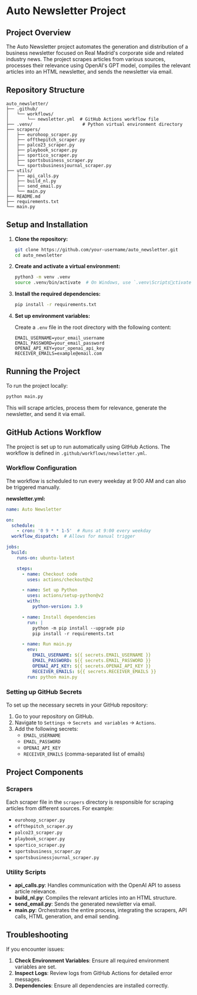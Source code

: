 
# Auto Newsletter Project

## Project Overview

The Auto Newsletter project automates the generation and distribution of a business newsletter focused on Real Madrid's corporate side and related industry news. The project scrapes articles from various sources, processes their relevance using OpenAI's GPT model, compiles the relevant articles into an HTML newsletter, and sends the newsletter via email.

## Repository Structure

```
auto_newsletter/
├── .github/
│   └── workflows/
│       └── newsletter.yml  # GitHub Actions workflow file
├── .venv/                   # Python virtual environment directory
├── scrapers/
│   ├── eurohoop_scraper.py
│   ├── offthepitch_scraper.py
│   ├── palco23_scraper.py
│   ├── playbook_scraper.py
│   ├── sportico_scraper.py
│   ├── sportsbusiness_scraper.py
│   └── sportsbusinessjournal_scraper.py
├── utils/
│   ├── api_calls.py
│   ├── build_nl.py
│   ├── send_email.py
│   └── main.py
├── README.md
├── requirements.txt
└── main.py
```

## Setup and Installation

1. **Clone the repository:**

   ```bash
   git clone https://github.com/your-username/auto_newsletter.git
   cd auto_newsletter
   ```

2. **Create and activate a virtual environment:**

   ```bash
   python3 -m venv .venv
   source .venv/bin/activate  # On Windows, use `.venv\Scriptsctivate`
   ```

3. **Install the required dependencies:**

   ```bash
   pip install -r requirements.txt
   ```

4. **Set up environment variables:**

   Create a `.env` file in the root directory with the following content:

   ```env
   EMAIL_USERNAME=your_email_username
   EMAIL_PASSWORD=your_email_password
   OPENAI_API_KEY=your_openai_api_key
   RECEIVER_EMAILS=example@email.com
   ```

## Running the Project

To run the project locally:

```bash
python main.py
```

This will scrape articles, process them for relevance, generate the newsletter, and send it via email.

## GitHub Actions Workflow

The project is set up to run automatically using GitHub Actions. The workflow is defined in `.github/workflows/newsletter.yml`.

### Workflow Configuration

The workflow is scheduled to run every weekday at 9:00 AM and can also be triggered manually.

**newsletter.yml:**

```yaml
name: Auto Newsletter

on:
  schedule:
    - cron: '0 9 * * 1-5'  # Runs at 9:00 every weekday
  workflow_dispatch:  # Allows for manual trigger

jobs:
  build:
    runs-on: ubuntu-latest

    steps:
      - name: Checkout code
        uses: actions/checkout@v2

      - name: Set up Python
        uses: actions/setup-python@v2
        with:
          python-version: 3.9

      - name: Install dependencies
        run: |
          python -m pip install --upgrade pip
          pip install -r requirements.txt

      - name: Run main.py
        env:
          EMAIL_USERNAME: ${{ secrets.EMAIL_USERNAME }}
          EMAIL_PASSWORD: ${{ secrets.EMAIL_PASSWORD }}
          OPENAI_API_KEY: ${{ secrets.OPENAI_API_KEY }}
          RECEIVER_EMAILS: ${{ secrets.RECEIVER_EMAILS }}
        run: python main.py
```

### Setting up GitHub Secrets

To set up the necessary secrets in your GitHub repository:

1. Go to your repository on GitHub.
2. Navigate to `Settings` -> `Secrets and variables` -> `Actions`.
3. Add the following secrets:
   - `EMAIL_USERNAME`
   - `EMAIL_PASSWORD`
   - `OPENAI_API_KEY`
   - `RECEIVER_EMAILS` (comma-separated list of emails)

## Project Components

### Scrapers

Each scraper file in the `scrapers` directory is responsible for scraping articles from different sources. For example:

- `eurohoop_scraper.py`
- `offthepitch_scraper.py`
- `palco23_scraper.py`
- `playbook_scraper.py`
- `sportico_scraper.py`
- `sportsbusiness_scraper.py`
- `sportsbusinessjournal_scraper.py`

### Utility Scripts

- **api_calls.py**: Handles communication with the OpenAI API to assess article relevance.
- **build_nl.py**: Compiles the relevant articles into an HTML structure.
- **send_email.py**: Sends the generated newsletter via email.
- **main.py**: Orchestrates the entire process, integrating the scrapers, API calls, HTML generation, and email sending.

## Troubleshooting

If you encounter issues:

1. **Check Environment Variables**: Ensure all required environment variables are set.
2. **Inspect Logs**: Review logs from GitHub Actions for detailed error messages.
3. **Dependencies**: Ensure all dependencies are installed correctly.
